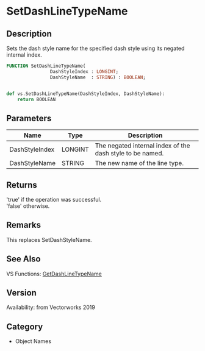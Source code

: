 # SetDashLineTypeName

## Description
Sets the dash style name for the specified dash style using its negated internal index.

```pascal
FUNCTION SetDashLineTypeName(
				DashStyleIndex : LONGINT;
				DashStyleName  : STRING) : BOOLEAN;
```

```python

def vs.SetDashLineTypeName(DashStyleIndex, DashStyleName):
    return BOOLEAN
```

## Parameters
|Name|Type|Description|
|---|---|---|
|DashStyleIndex|LONGINT|The negated internal index of the dash style to be named.|
|DashStyleName|STRING|The new name of the line type.|

## Returns
'true' if the operation was successful.<BR>
'false' otherwise.

## Remarks
This replaces SetDashStyleName.

## See Also
VS Functions:
[GetDashLineTypeName](GetDashLineTypeName.md)

## Version
Availability: from Vectorworks 2019
## Category
* Object Names

